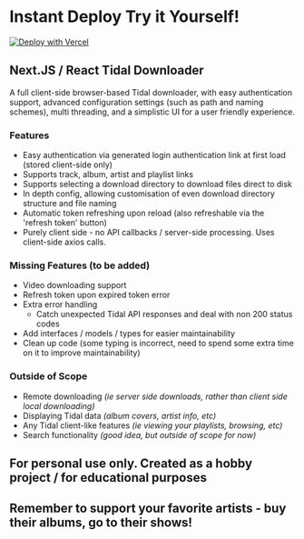 # Instant Deploy Try it Yourself!
[![Deploy with Vercel](https://vercel.com/button)](https://vercel.com/new/clone?repository-url=https%3A%2F%2Fgithub.com%2Fxiliourt%2Ftiddl-nextjs%2Ftree%2Fmain)

## Next.JS / React Tidal Downloader
A full client-side browser-based Tidal downloader, with easy authentication support, advanced configuration settings (such as path and naming schemes), multi threading, and a simplistic UI for a user friendly experience.

### Features
- Easy authentication via generated login authentication link at first load (stored client-side only)
- Supports track, album, artist and playlist links
- Supports selecting a download directory to download files direct to disk
- In depth config, allowing customisation of even download directory structure and file naming 
- Automatic token refreshing upon reload (also refreshable via the 'refresh token' button)
- Purely client side - no API callbacks / server-side processing. Uses client-side axios calls.

### Missing Features (to be added)
- Video downloading support
- Refresh token upon expired token error
- Extra error handling
  - Catch unexpected Tidal API responses and deal with non 200 status codes
- Add interfaces / models / types for easier maintainability 
- Clean up code (some typing is incorrect, need to spend some extra time on it to improve maintainability)

### Outside of Scope
- Remote downloading _(ie server side downloads, rather than client side local downloading)_
- Displaying Tidal data _(album covers, artist info, etc)_
- Any Tidal client-like features _(ie viewing your playlists, browsing, etc)_
- Search functionality _(good idea, but outside of scope for now)_


## For personal use only. Created as a hobby project / for educational purposes
## Remember to support your favorite artists - buy their albums, go to their shows! 
